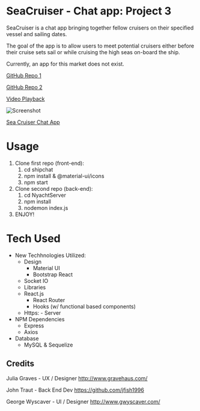 # SeaCruiser - Chat app:  Project 3

SeaCruiser is a chat app bringing together fellow cruisers on their specified vessel and sailing dates.

The goal of the app is to allow users to meet potential cruisers either before their cruise sets sail or while cruising the high seas on-board the ship.

Currently, an app for this market does not exist.


[GitHub Repo 1](https://github.com/jfish1996/shipchat)

[GitHub Repo 2](https://github.com/jfish1996/NyachtServer)

[Video Playback](https://youtu.be/2AwJHQkH19U)

![Screenshot](assets/images/seacruiser.jpg)

[Sea Cruiser Chat App](http://boiling-forest-49975.herokuapp.com//)

# Usage
1. Clone first repo (front-end):
    1. cd shipchat
    2. npm install & @material-ui/icons
    3. npm start
2. Clone second repo (back-end):
    1. cd NyachtServer
    2. npm install  
    3. nodemon index.js
3. ENJOY!

# Tech Used
* New Techhnologies Utilized:
    * Design
       * Material UI
       * Bootstrap React
    * Socket IO
    * Libraries
    * React.js
        * React Router
        * Hooks (w/ functional based components)
    * Https: - Server
* NPM Dependencies
    * Express
    * Axios
* Database
    * MySQL & Sequelize

## Credits
Julia Graves - UX / Designer
    http://www.gravehaus.com/

John Traut - Back End Dev
    https://github.com/jfish1996

George Wyscaver - UI / Designer
    http://www.gwyscaver.com/
